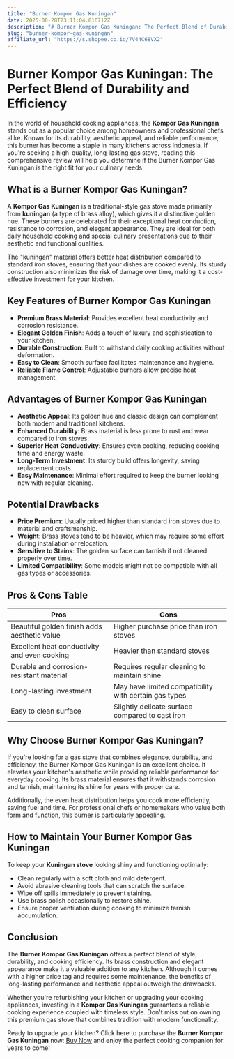 ```yaml
---
title: "Burner Kompor Gas Kuningan"
date: 2025-08-28T23:11:04.816712Z
description: "# Burner Kompor Gas Kuningan: The Perfect Blend of Durability and Efficiency..."
slug: "burner-kompor-gas-kuningan"
affiliate_url: "https://s.shopee.co.id/7V44C68VX2"
---
```

# Burner Kompor Gas Kuningan: The Perfect Blend of Durability and Efficiency

In the world of household cooking appliances, the **Kompor Gas Kuningan** stands out as a popular choice among homeowners and professional chefs alike. Known for its durability, aesthetic appeal, and reliable performance, this burner has become a staple in many kitchens across Indonesia. If you're seeking a high-quality, long-lasting gas stove, reading this comprehensive review will help you determine if the Burner Kompor Gas Kuningan is the right fit for your culinary needs.

## What is a Burner Kompor Gas Kuningan?

A **Kompor Gas Kuningan** is a traditional-style gas stove made primarily from **kuningan** (a type of brass alloy), which gives it a distinctive golden hue. These burners are celebrated for their exceptional heat conduction, resistance to corrosion, and elegant appearance. They are ideal for both daily household cooking and special culinary presentations due to their aesthetic and functional qualities.

The "kuningan" material offers better heat distribution compared to standard iron stoves, ensuring that your dishes are cooked evenly. Its sturdy construction also minimizes the risk of damage over time, making it a cost-effective investment for your kitchen.

## Key Features of Burner Kompor Gas Kuningan

- **Premium Brass Material**: Provides excellent heat conductivity and corrosion resistance.
- **Elegant Golden Finish**: Adds a touch of luxury and sophistication to your kitchen.
- **Durable Construction**: Built to withstand daily cooking activities without deformation.
- **Easy to Clean**: Smooth surface facilitates maintenance and hygiene.
- **Reliable Flame Control**: Adjustable burners allow precise heat management.

## Advantages of Burner Kompor Gas Kuningan

- **Aesthetic Appeal**: Its golden hue and classic design can complement both modern and traditional kitchens.
- **Enhanced Durability**: Brass material is less prone to rust and wear compared to iron stoves.
- **Superior Heat Conductivity**: Ensures even cooking, reducing cooking time and energy waste.
- **Long-Term Investment**: Its sturdy build offers longevity, saving replacement costs.
- **Easy Maintenance**: Minimal effort required to keep the burner looking new with regular cleaning.

## Potential Drawbacks

- **Price Premium**: Usually priced higher than standard iron stoves due to material and craftsmanship.
- **Weight**: Brass stoves tend to be heavier, which may require some effort during installation or relocation.
- **Sensitive to Stains**: The golden surface can tarnish if not cleaned properly over time.
- **Limited Compatibility**: Some models might not be compatible with all gas types or accessories.

## Pros & Cons Table

| Pros                                           | Cons                                              |
|------------------------------------------------|---------------------------------------------------|
| Beautiful golden finish adds aesthetic value | Higher purchase price than iron stoves          |
| Excellent heat conductivity and even cooking | Heavier than standard stoves                     |
| Durable and corrosion-resistant material     | Requires regular cleaning to maintain shine   |
| Long-lasting investment                        | May have limited compatibility with certain gas types |
| Easy to clean surface                          | Slightly delicate surface compared to cast iron |

## Why Choose Burner Kompor Gas Kuningan?

If you're looking for a gas stove that combines elegance, durability, and efficiency, the Burner Kompor Gas Kuningan is an excellent choice. It elevates your kitchen's aesthetic while providing reliable performance for everyday cooking. Its brass material ensures that it withstands corrosion and tarnish, maintaining its shine for years with proper care.

Additionally, the even heat distribution helps you cook more efficiently, saving fuel and time. For professional chefs or homemakers who value both form and function, this burner is particularly appealing.

## How to Maintain Your Burner Kompor Gas Kuningan

To keep your **Kuningan stove** looking shiny and functioning optimally:

- Clean regularly with a soft cloth and mild detergent.
- Avoid abrasive cleaning tools that can scratch the surface.
- Wipe off spills immediately to prevent staining.
- Use brass polish occasionally to restore shine.
- Ensure proper ventilation during cooking to minimize tarnish accumulation.

## Conclusion

The **Burner Kompor Gas Kuningan** offers a perfect blend of style, durability, and cooking efficiency. Its brass construction and elegant appearance make it a valuable addition to any kitchen. Although it comes with a higher price tag and requires some maintenance, the benefits of long-lasting performance and aesthetic appeal outweigh the drawbacks.

Whether you're refurbishing your kitchen or upgrading your cooking appliances, investing in a **Kompor Gas Kuningan** guarantees a reliable cooking experience coupled with timeless style. Don't miss out on owning this premium gas stove that combines tradition with modern functionality.

Ready to upgrade your kitchen? Click here to purchase the **Burner Kompor Gas Kuningan** now: [Buy Now](https://s.shopee.co.id/7V44C68VX2) and enjoy the perfect cooking companion for years to come!